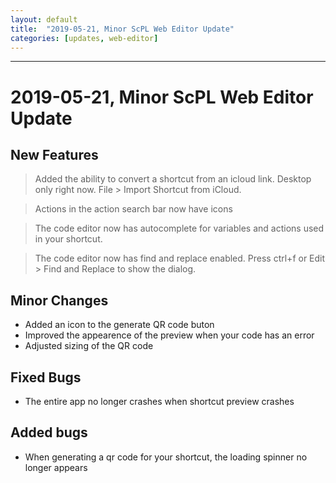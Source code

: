 ```yaml
---
layout: default
title:  "2019-05-21, Minor ScPL Web Editor Update"
categories: [updates, web-editor]
---
```

---

# 2019-05-21, Minor ScPL Web Editor Update

## New Features

> Added the ability to convert a shortcut from an icloud link.
> Desktop only right now. File > Import Shortcut from iCloud.

> Actions in the action search bar now have icons

> The code editor now has autocomplete for variables and actions
> used in your shortcut.

> The code editor now has find and replace enabled. Press ctrl+f
> or Edit > Find and Replace to show the dialog.

## Minor Changes

- Added an icon to the generate QR code buton
- Improved the appearence of the preview when your code has an error
- Adjusted sizing of the QR code

## Fixed Bugs

- The entire app no longer crashes when shortcut preview crashes

## Added bugs

- When generating a qr code for your shortcut, the loading spinner no longer appears
